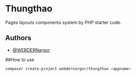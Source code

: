 
# Thungthao

Pages layouts components system by PHP starter code.


## Authors

- [@WEBDERNargor](https://github.com/WEBDERNargor)

##How to use
```bash
composer create-project webdernargor/thungthao <appname>
